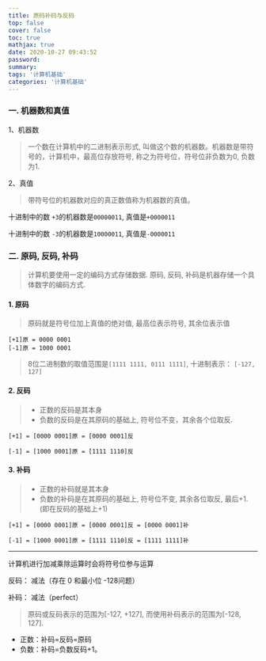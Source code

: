```yaml
---
title: 原码补码与反码
top: false
cover: false
toc: true
mathjax: true
date: 2020-10-27 09:43:52
password:
summary:
tags: '计算机基础'
categories: '计算机基础'
---
```


### 一. 机器数和真值

1、机器数
> 一个数在计算机中的二进制表示形式,  叫做这个数的机器数。机器数是带符号的，计算机中，最高位存放符号, 称之为符号位，符号位非负数为0, 负数为1.

2、真值
> 带符号位的机器数对应的真正数值称为机器数的真值。

十进制中的数 `+3`的机器数是`00000011`, 真值是`+0000011`

十进制中的数 `-3`的机器数是`10000011`, 真值是`-0000011`

### 二. 原码, 反码, 补码
> 计算机要使用一定的编码方式存储数据. 原码, 反码, 补码是机器存储一个具体数字的编码方式.

#### 1. 原码
> 原码就是符号位加上真值的绝对值, 最高位表示符号, 其余位表示值


```
[+1]原 = 0000 0001
[-1]原 = 1000 0001
```

> 8位二进制数的取值范围是`[1111 1111, 0111 1111]`, 十进制表示： `[-127, 127]`

#### 2. 反码
> - 正数的反码是其本身
> - 负数的反码是在其原码的基础上, 符号位不变，其余各个位取反.


```
[+1] = [0000 0001]原 = [0000 0001]反

[-1] = [1000 0001]原 = [1111 1110]反
```
#### 3. 补码
> - 正数的补码就是其本身
> - 负数的补码是在其原码的基础上, 符号位不变, 其余各位取反, 最后+1. (即在反码的基础上+1)


```
[+1] = [0000 0001]原 = [0000 0001]反 = [0000 0001]补

[-1] = [1000 0001]原 = [1111 1110]反 = [1111 1111]补
```

---
计算机进行加减乘除运算时会将符号位参与运算

反码： 减法（存在 0 和最小位 -128问题）

补码： 减法（perfect）

> 原码或反码表示的范围为[-127, +127], 而使用补码表示的范围为[-128, 127].


- 正数：补码=反码=原码
- 负数：补码=负数反码+1。